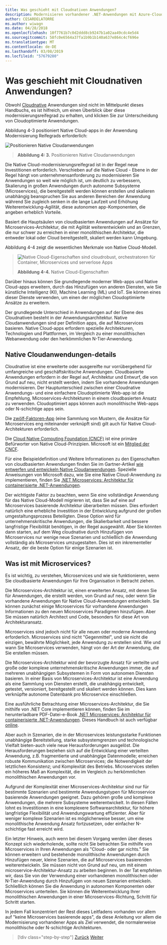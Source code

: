 ```yaml
---
title: Was geschieht mit Cloudnativen Anwendungen?
description: Modernisieren vorhandener .NET-Anwendungen mit Azure-Cloud und Windows-Containern | Was geschieht mit Cloudnativen Anwendungen?
author: CESARDELATORRE
ms.author: wiwagn
ms.date: 04/28/2018
ms.openlocfilehash: 10f7761b7c0d2ddd8cb9247b1a02aa49cdc4e5d4
ms.sourcegitcommit: 58fc0e6564a37fa1b9b1b140a637e864c4cf696e
ms.translationtype: MT
ms.contentlocale: de-DE
ms.lasthandoff: 03/08/2019
ms.locfileid: "57679280"
---
```

# <a name="what-about-cloud-native-applications"></a>Was geschieht mit Cloudnativen Anwendungen?

Obwohl [Cloudnative](https://azure.microsoft.com/overview/cloudnative/) Anwendungen sind nicht im Mittelpunkt dieses Handbuchs, es ist hilfreich, um einen Überblick über diese modernisierungsreifegrad zu erhalten, und klicken Sie zur Unterscheidung von Cloudoptimierte Anwendungen.

Abbildung 4-3 positioniert Native Cloud-apps in der Anwendung Modernisierung Reifegrads erforderlich:

![Positionieren Native Cloudanwendungen](./media/image3.png)

> **Abbildung 4: 3.** Positionieren Native Cloudanwendungen

Die Native Cloud-modernisierungsreifegrad ist in der Regel neue Investitionen erforderlich. Verschieben auf die Native Cloud - Ebene in der Regel hängt von unternehmensanforderung zu modernisieren Sie Anwendungen so weit wie möglich ist, um deutlich zu verbessern, Skalierung in großen Anwendungen durch autonome Subsysteme (Microservices), die bereitgestellt werden können erstellen und skalieren unabhängig beanspruchen Sie aus anderen Bereichen der Anwendung während Sie zugleich senken in die lange Laufzeit und Erhöhung Weiterentwicklung-Agilität, diese autonomen app-Komponenten, die angeben erheblich Vorteile.

Basiert die Hauptsäulen von cloudbasierten Anwendungen auf Ansätze für Microservices-Architektur, die mit Agilität weiterentwickeln und an Grenzen, die nur schwer zu erreichen in einer monolithischen Architektur, die entweder lokal oder Cloud bereitgestellt, skaliert werden kann Umgebung.

Abbildung 4-4 zeigt die wesentlichen Merkmale von Native Cloud-Modell.

> ![Native Cloud-Eigenschaften sind cloudrobust, orchestratoren für Container, Microservices und serverlose Apps](./media/image4.png)
>
> **Abbildung 4-4.** Native Cloud-Eigenschaften

Darüber hinaus können Sie grundlegende moderner Web-apps und Native Cloud-apps erweitern, durch das Hinzufügen von anderen Diensten, wie Sie künstliche Intelligenz (KI), Machine Learning (ML) und IoT. Sie können eines dieser Dienste verwenden, um einen der möglichen Cloudoptimierte Ansätze zu erweitern.

Der grundlegende Unterschied in Anwendungen auf der Ebene des Cloudnativen besteht in der Anwendungsarchitektur. Native Cloudanwendungen sind per Definition apps, die auf Microservices basieren. Native Cloud-apps erfordern spezielle Architekturen, Technologien und Plattformen, im Vergleich zu einer monolithischen Webanwendung oder den herkömmlichen N-Tier-Anwendung.

## <a name="cloud-native-applications-details"></a>Native Cloudanwendungen-details

Cloudnative ist eine erweiterte oder ausgereifte nur vorrübergehend für umfangreiche und geschäftskritische Anwendungen. Cloudbasierte Anwendungen erfordern in der Regel auf, Architektur und Entwurf, die von Grund auf neu, nicht erstellt werden, indem Sie vorhandene Anwendungen modernisieren. Der Hauptunterschied zwischen einer Cloudnative Anwendungs- und eine einfachere Cloudoptimierte Web-app ist die Empfehlung, Microservices-Architekturen in einem cloudbasierten Ansatz zu verwenden. Cloudoptimiert apps können auch monolithische Web-apps oder N-schichtige apps sein.

Die [zwölf-Faktoren-App](https://12factor.net/) (eine Sammlung von Mustern, die Ansätze für Microservices eng miteinander verknüpft sind) gilt auch für Native Cloud-Architekturen erforderlich.

Die [Cloud Native Computing Foundation (CNCF)](https://www.cncf.io/) ist eine primäre Befürworter von Native Cloud-Prinzipien. Microsoft ist ein [Mitglied der CNCF](https://azure.microsoft.com/blog/announcing-cncf/).

Für eine Beispieldefinition und Weitere Informationen zu den Eigenschaften von cloudbasierten Anwendungen finden Sie im Gartner-Artikel [wie entwerfen und entwickeln Native Cloudanwendungen](https://www.gartner.com/doc/3181919/architect-design-cloudnative-applications). Spezielle Anweisungen von Microsoft dazu, wie Sie eine Native Cloud-Anwendung zu implementieren, finden Sie [.NET Microservices: Architektur für containerisierte .NET-Anwendungen](https://aka.ms/microservicesebook).

Der wichtigste Faktor zu beachten, wenn Sie eine vollständige Anwendung für das Native Cloud-Modell migrieren ist, dass Sie auf eine auf Microservices basierende Architektur überarbeiten müssen. Dies erfordert natürlich eine erhebliche Investition in der Entwicklung aufgrund der großen umgestaltungsprozess Beteiligten. Diese Option wird für unternehmenskritische Anwendungen, die Skalierbarkeit und bessere langfristige Flexibilität benötigen, in der Regel ausgewählt. Aber Sie könnten dann starten, auf dem Weg cloudnative durch Hinzufügen von Microservices nur wenige neue Szenarien und schließlich die Anwendung vollständig als Microservices umzugestalten. Dies ist ein inkrementeller Ansatz, der die beste Option für einige Szenarien ist.

## <a name="what-about-microservices"></a>Was ist mit Microservices?

Es ist wichtig, zu verstehen, Microservices und wie sie funktionieren, wenn Sie cloudbasierte Anwendungen für Ihre Organisation in Betracht ziehen.

Die Microservices-Architektur ist, einen erweiterten Ansatz, mit denen Sie für Anwendungen, die erstellt werden, von Grund auf neu, oder wenn Sie vorhandene Anwendungen für Native Cloud-Anwendungen entwickeln. Sie können zunächst einige Microservices für vorhandene Anwendungen Informationen zu den neuen Microservices Paradigmen hinzufügen. Aber Sie müssen natürlich Architect und Code, besonders für diese Art von Architekturansatz.

Microservices sind jedoch nicht für alle neuen oder moderne Anwendung erforderlich. Microservices sind nicht "Gegenmittel", und sie nicht die einzigen, bewährte Möglichkeit, jede Anwendung zu erstellen sind. Wie und wann Sie Microservices verwenden, hängt von der Art der Anwendung, die Sie erstellen müssen.

Die Microservices-Architektur wird der bevorzugte Ansatz für verteilte und große oder komplexe unternehmenskritische Anwendungen immer, die auf mehreren unabhängigen Subsystemen in Form von autonomen Diensten basieren. In einer Basis von Microservices-Architektur ist eine Anwendung als eine Sammlung von Diensten erstellt, die unabhängig entwickelt, getestet, versioniert, bereitgestellt und skaliert werden können. Dies kann verknüpfte autonome Datenbank pro Microservice einschließen.

Eine ausführliche Betrachtung einer Microservices-Architektur, die Sie mithilfe von .NET Core implementieren können, finden Sie im herunterladbare PDF-Datei-e-Book [.NET Microservices: Architektur für containerisierte .NET-Anwendungen](https://aka.ms/microservicesebook). Dieses Handbuch ist auch verfügbar [online](../../microservices-architecture/index.md).

Aber auch in Szenarien, die in der Microservices leistungsstarke Funktionen unabhängige Bereitstellung, starke subsystemgrenzen und technologische Vielfalt bieten-auch viele neue Herausforderungen ausgelöst. Die Herausforderungen beziehen sich auf die Entwicklung einer verteilten Anwendung, z.B. fragmentierte und unabhängige Datenmodelle; erreichen robuste Kommunikation zwischen Microservices; die Notwendigkeit der letztlichen Konsistenz; und Komplexität des Betriebs. Microservices stellen ein höheres Maß an Komplexität, die im Vergleich zu herkömmlichen monolithischen Anwendungen vor.

Aufgrund der Komplexität einer Microservices-Architektur sind nur für bestimmte Szenarien und bestimmte Anwendungstypen für Microservice basierende Anwendungen geeignet. Dazu gehören große und komplexe Anwendungen, die mehrere Subsysteme weiterentwickelt. In diesen Fällen lohnt es Investitionen in eine komplexere Softwarearchitektur, für höhere langfristige Flexibilität und Anwendungswartung effizienter. Aber für weniger komplexe Szenarien ist es möglicherweise besser, um eine monolithische Anwendung Ansatz fortzusetzen, oder einfacher N-schichtige fast erreicht wird.

Ein letzter Hinweis, auch wenn bei diesem Vorgang werden über dieses Konzept sich wiederholende, sollte nicht Sie betrachten Sie mithilfe von Microservices in Ihren Anwendungen als "Cloud- oder gar nichts." Sie können erweitern und bestehende monolithische Anwendungen durch Hinzufügen neuer, kleine Szenarien, die auf Microservices basierenden weiterentwickeln. Sie müssen nicht von Grund auf neu, um mit einem microservice-Architektur-Ansatz zu arbeiten beginnen. In der Tat empfehlen wir, dass Sie von der Verwendung einer vorhandenen monolithischen oder N-Tier-Anwendung durch Hinzufügen von neuen Szenarien entwickeln. Schließlich können Sie die Anwendung in autonomen Komponenten oder Microservices unterteilen. Sie können die Weiterentwicklung Ihrer monolithischen Anwendungen in einer Microservices-Richtung, Schritt für Schritt starten.

In jedem Fall konzentriert der Rest dieses Leitfadens vorhanden vor allem auf "keine Microservices basierende apps", da diese Anleitung vor allem die Modernisierung vorhandener Apps als Ziel verwendet, die normalerweise monolithische oder N-schichtige Architekturen.

> [!div class="step-by-step"]
> [Zurück](microsoft-technologies-in-cloud-optimized-applications.md)
> [Weiter](deploy-existing-net-apps-as-windows-containers.md)
